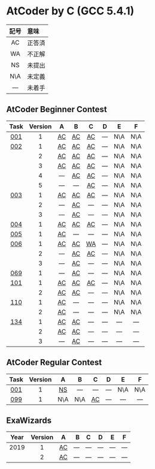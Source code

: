 # AtCoder by C (GCC 5.4.1) #

|記号|意味|
|:-:|:-|
|AC|正答済|
|WA|不正解|
|NS|未提出|
|N\A|未定義|
|&#x2014;|未着手|

## AtCoder Beginner Contest ##

|Task             |Version|A                               |B                               |C                               |D                               |E                               |F                               |
|:---------------:|:-----:|:------------------------------:|:------------------------------:|:------------------------------:|:------------------------------:|:------------------------------:|:------------------------------:|
|[001](ABC/ABC001)|   1   |[AC](ABC/ABC001/ABC001_A_v01.c) |[AC](ABC/ABC001/ABC001_B_v01.c) |[AC](ABC/ABC001/ABC001_C_v01.c) |&#x2014;                        |N\A                             |N\A                             |
|[002](ABC/ABC002)|   1   |[AC](ABC/ABC002/ABC002_A_v01.c) |[AC](ABC/ABC002/ABC002_B_v01.c) |[AC](ABC/ABC002/ABC002_C_v01.c) |&#x2014;                        |N\A                             |N\A                             |
|                 |   2   |[AC](ABC/ABC002/ABC002_A_v02.c) |[AC](ABC/ABC002/ABC002_B_v02.c) |[AC](ABC/ABC002/ABC002_C_v02.c) |&#x2014;                        |N\A                             |N\A                             |
|                 |   3   |[AC](ABC/ABC002/ABC002_A_v03.c) |[AC](ABC/ABC002/ABC002_B_v03.c) |[AC](ABC/ABC002/ABC002_C_v03.c) |&#x2014;                        |N\A                             |N\A                             |
|                 |   4   |&#x2014;                        |[AC](ABC/ABC002/ABC002_B_v04.c) |[AC](ABC/ABC002/ABC002_C_v04.c) |&#x2014;                        |N\A                             |N\A                             |
|                 |   5   |&#x2014;                        |&#x2014;                        |[AC](ABC/ABC002/ABC002_C_v05.c) |&#x2014;                        |N\A                             |N\A                             |
|[003](ABC/ABC003)|   1   |[AC](ABC/ABC003/ABC003_A_v01.c) |[AC](ABC/ABC003/ABC003_B_v01.c) |[AC](ABC/ABC003/ABC003_C_v01.c) |&#x2014;                        |N\A                             |N\A                             |
|                 |   2   |&#x2014;                        |[AC](ABC/ABC003/ABC003_B_v02.c) |&#x2014;                        |&#x2014;                        |N\A                             |N\A                             |
|                 |   3   |&#x2014;                        |[AC](ABC/ABC003/ABC003_B_v03.c) |&#x2014;                        |&#x2014;                        |N\A                             |N\A                             |
|[004](ABC/ABC004)|   1   |[AC](ABC/ABC004/ABC004_A_v01.c) |[AC](ABC/ABC004/ABC004_B_v01.c) |[AC](ABC/ABC004/ABC004_C_v01.c) |&#x2014;                        |N\A                             |N\A                             |
|[005](ABC/ABC005)|   1   |[AC](ABC/ABC005/ABC005_A_v01.c) |&#x2014;                        |&#x2014;                        |&#x2014;                        |N\A                             |N\A                             |
|[006](ABC/ABC006)|   1   |[AC](ABC/ABC006/ABC006_A_v01.c) |[AC](ABC/ABC006/ABC006_B_v01.c) |[WA](ABC/ABC006/ABC006_C_v01.c) |&#x2014;                        |N\A                             |N\A                             |
|                 |   2   |&#x2014;                        |[AC](ABC/ABC006/ABC006_B_v02.c) |[AC](ABC/ABC006/ABC006_C_v02.c) |&#x2014;                        |N\A                             |N\A                             |
|                 |   3   |&#x2014;                        |[AC](ABC/ABC006/ABC006_B_v03.c) |&#x2014;                        |&#x2014;                        |N\A                             |N\A                             |
|[069](ABC/ABC069)|   1   |&#x2014;                        |[AC](ABC/ABC069/ABC069_B_v01.c) |&#x2014;                        |&#x2014;                        |N\A                             |N\A                             |
|[101](ABC/ABC101)|   1   |[AC](ABC/ABC101/ABC101_A_v01.c) |[AC](ABC/ABC101/ABC101_B_v01.c) |[AC](ABC/ABC101/ABC101_C_v01.c) |&#x2014;                        |N\A                             |N\A                             |
|                 |   2   |[AC](ABC/ABC101/ABC101_A_v02.c) |[AC](ABC/ABC101/ABC101_B_v02.c) |&#x2014;                        |&#x2014;                        |N\A                             |N\A                             |
|[110](ABC/ABC110)|   1   |[AC](ABC/ABC110/ABC110_A_v01.c) |&#x2014;                        |&#x2014;                        |&#x2014;                        |N\A                             |N\A                             |
|                 |   2   |[AC](ABC/ABC110/ABC110_A_v02.c) |&#x2014;                        |&#x2014;                        |&#x2014;                        |N\A                             |N\A                             |
|[134](ABC/ABC134)|   1   |[AC](ABC/ABC134/ABC134_A_v01.c) |[AC](ABC/ABC134/ABC134_B_v01.c) |&#x2014;                        |&#x2014;                        |&#x2014;                        |&#x2014;                        |
|                 |   2   |[AC](ABC/ABC134/ABC134_A_v02.c) |[AC](ABC/ABC134/ABC134_B_v02.c) |&#x2014;                        |&#x2014;                        |&#x2014;                        |&#x2014;                        |
|                 |   3   |&#x2014;                        |[AC](ABC/ABC134/ABC134_B_v02.c) |&#x2014;                        |&#x2014;                        |&#x2014;                        |&#x2014;                        |

## AtCoder Regular Contest ##

|Task             |Version|A                              |B                              |C                              |D                              |E                              |F                              |
|:---------------:|:-----:|:-----------------------------:|:-----------------------------:|:-----------------------------:|:-----------------------------:|:-----------------------------:|:-----------------------------:|
|[001](ARC/ARC001)|   1   |[NS](ARC/ARC001/ARC001_A_v01.c)|&#x2014;                       |&#x2014;                       |&#x2014;                       |N\A                            |N\A                            |
|[099](ARC/ARC099)|   1   |N\A                            |N\A                            |[AC](ABC/ABC101/ABC101_C_v01.c)|&#x2014;                       |&#x2014;                       |&#x2014;                       |

## ExaWizards ##

|Year|Version|                                        A|       B|       C|       D|       E|       F|
|:--:|:-----:|:---------------------------------------:|-------:|:------:|:------:|:------:|:------:|
|2019|      1|[AC](ExaWizards/ExaWizards_2019_A_v01.jl)|&#x2014;|&#x2014;|&#x2014;|&#x2014;|&#x2014;|
|    |      2|[AC](ExaWizards/ExaWizards_2019_A_v02.jl)|&#x2014;|&#x2014;|&#x2014;|&#x2014;|&#x2014;|

<!-- EOF -->
